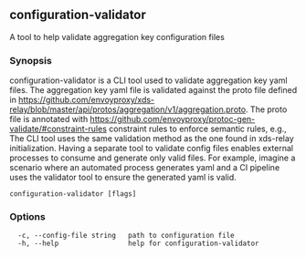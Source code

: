 ## configuration-validator

A tool to help validate aggregation key configuration files

### Synopsis

configuration-validator is a CLI tool used to validate aggregation key yaml files.
The aggregation key yaml file is validated against the proto file defined in https://github.com/envoyproxy/xds-relay/blob/master/api/protos/aggregation/v1/aggregation.proto.
The proto file is annotated with https://github.com/envoyproxy/protoc-gen-validate/#constraint-rules constraint rules to enforce semantic rules, e.g., 
The CLI tool uses the same validation method as the one found in xds-relay initialization. Having a separate tool to validate config files enables external processes to consume and generate only valid files. For example, imagine a scenario where an automated process generates yaml and a CI pipeline uses the validator tool to ensure the generated yaml is valid.

```
configuration-validator [flags]
```

### Options

```
  -c, --config-file string   path to configuration file
  -h, --help                 help for configuration-validator
```
